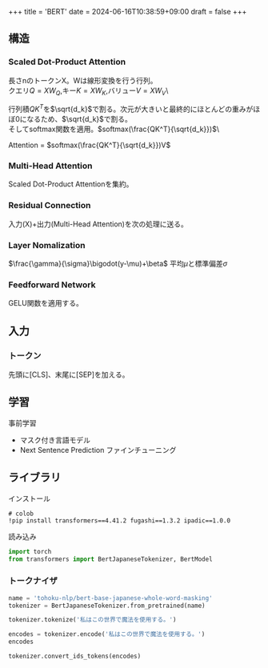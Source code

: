 +++
title = 'BERT'
date = 2024-06-16T10:38:59+09:00
draft = false
+++


## 構造
### Scaled Dot-Product Attention
長さnのトークンX。Wは線形変換を行う行列。\
クエリ$Q=XW_Q$,キー$K=XW_K$,バリュー$V=XW_V$\

行列積$QK^T$を$\sqrt{d_k}$で割る。次元が大きいと最終的にほとんどの重みがほぼ0になるため、$\sqrt{d_k}$で割る。\
そしてsoftmax関数を適用。$softmax(\frac{QK^T}{\sqrt{d_k}})$\


Attention = $softmax(\frac{QK^T}{\sqrt{d_k}})V$

### Multi-Head Attention
Scaled Dot-Product Attentionを集約。

### Residual Connection
入力(X)+出力(Multi-Head Attention)を次の処理に送る。

### Layer Nomalization
$\frac{\gamma}{\sigma}\bigodot(y-\mu)+\beta$
平均$\mu$と標準偏差$\sigma$

### Feedforward Network
GELU関数を適用する。

## 入力
### トークン
先頭に\[CLS\]、末尾に\[SEP\]を加える。
## 学習
事前学習
- マスク付き言語モデル
- Next Sentence Prediction
ファインチューニング

## ライブラリ
インストール
```
# colob
!pip install transformers==4.41.2 fugashi==1.3.2 ipadic==1.0.0
```

読み込み
```Python
import torch
from transformers import BertJapaneseTokenizer, BertModel
```

### トークナイザ
```Python
name = 'tohoku-nlp/bert-base-japanese-whole-word-masking'
tokenizer = BertJapaneseTokenizer.from_pretrained(name)
```

```Python
tokenizer.tokenize('私はこの世界で魔法を使用する。')
```

```Python
encodes = tokenizer.encode('私はこの世界で魔法を使用する。')
encodes
```

```Python
tokenizer.convert_ids_tokens(encodes)
```


